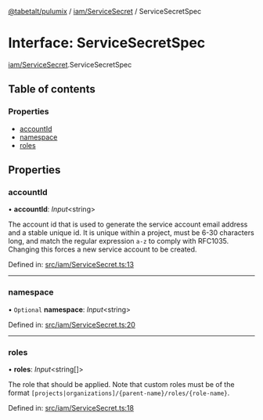 [@tabetalt/pulumix](../README.md) / [iam/ServiceSecret](../modules/iam_servicesecret.md) / ServiceSecretSpec

# Interface: ServiceSecretSpec

[iam/ServiceSecret](../modules/iam_servicesecret.md).ServiceSecretSpec

## Table of contents

### Properties

- [accountId](iam_servicesecret.servicesecretspec.md#accountid)
- [namespace](iam_servicesecret.servicesecretspec.md#namespace)
- [roles](iam_servicesecret.servicesecretspec.md#roles)

## Properties

### accountId

• **accountId**: *Input*<string\>

The account id that is used to generate the service
account email address and a stable unique id. It is unique within a project,
must be 6-30 characters long, and match the regular expression `a-z`
to comply with RFC1035. Changing this forces a new service account to be created.

Defined in: [src/iam/ServiceSecret.ts:13](https://github.com/tabetalt/pulumix/blob/cd7fa3b/src/iam/ServiceSecret.ts#L13)

___

### namespace

• `Optional` **namespace**: *Input*<string\>

Defined in: [src/iam/ServiceSecret.ts:20](https://github.com/tabetalt/pulumix/blob/cd7fa3b/src/iam/ServiceSecret.ts#L20)

___

### roles

• **roles**: *Input*<string[]\>

The role that should be applied. Note that custom roles must be of the format
`[projects|organizations]/{parent-name}/roles/{role-name}`.

Defined in: [src/iam/ServiceSecret.ts:18](https://github.com/tabetalt/pulumix/blob/cd7fa3b/src/iam/ServiceSecret.ts#L18)
